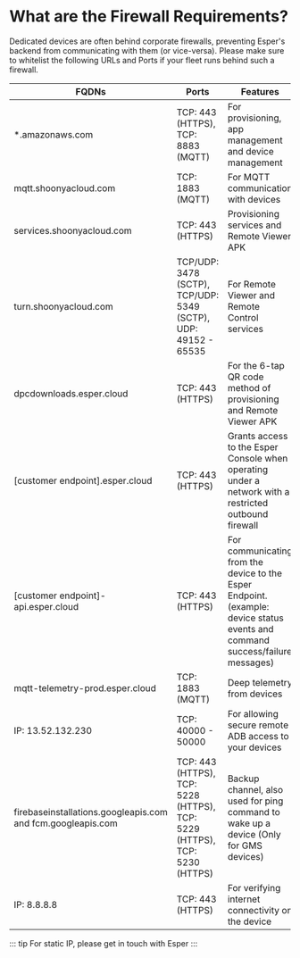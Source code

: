 # What are the Firewall Requirements?

Dedicated devices are often behind corporate firewalls, preventing Esper's backend from communicating with them (or vice-versa). Please make sure to whitelist the following URLs and Ports if your fleet runs behind such a firewall.

| FQDNs                                 | Ports                           | Features                                                                    
|---------------------------------------|---------------------------------|------------------------------------------------------------------------------------------|
| *.amazonaws.com                       | TCP: 443 (HTTPS), TCP: 8883 (MQTT)                   | For provisioning, app management and device management                                   |
|  mqtt.shoonyacloud.com |       TCP: 1883 (MQTT)                 | For MQTT communication with devices                                                          |                                                         |
| services.shoonyacloud.com           |TCP: 443 (HTTPS)     | Provisioning services and Remote Viewer APK                                        |
| turn.shoonyacloud.com              | TCP/UDP: 3478 (SCTP), TCP/UDP: 5349 (SCTP),  UDP: 49152 - 65535                | For Remote Viewer and Remote Control services                                                            |
| dpcdownloads.esper.cloud              | TCP: 443 (HTTPS)| For the 6-tap QR code method of provisioning and Remote Viewer APK                       |
| [customer endpoint].esper.cloud       | TCP: 443 (HTTPS)                            | Grants access to the Esper Console when operating under a network with a restricted outbound firewall                                                                        |
| [customer endpoint]-api.esper.cloud   | TCP: 443 (HTTPS)                      | For communicating from the device to the Esper Endpoint. (example: device status events and command success/failure messages) |
| mqtt-telemetry-prod.esper.cloud       | TCP: 1883 (MQTT)                     | Deep telemetry from devices                                                              |
| IP: 13.52.132.230          |  TCP: 40000 - 50000 | For allowing secure remote ADB access to your devices                       |
| firebaseinstallations.googleapis.com and fcm.googleapis.com| TCP: 443 (HTTPS), TCP: 5228 (HTTPS), TCP: 5229 (HTTPS), TCP: 5230 (HTTPS)  | Backup channel, also used for ping command to wake up a device (Only for GMS devices)       |
| IP: 8.8.8.8                           |	TCP: 443 (HTTPS)                   |	For verifying internet connectivity on the device                             |

:::
tip
For static IP, please get in touch with Esper
:::
